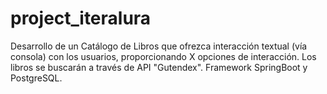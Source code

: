 # project_iteralura
Desarrollo de un Catálogo de Libros que ofrezca interacción textual (vía consola) con los usuarios, proporcionando X opciones de interacción. Los libros se buscarán a través de API "Gutendex". Framework SpringBoot y PostgreSQL.
